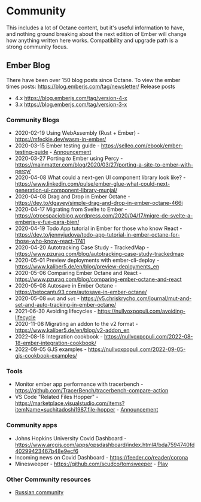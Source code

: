 # Community

This includes a lot of Octane content, but it's useful information to have, and nothing ground breaking about the next edition of Ember will change how anything written here works.
Compatibility and upgrade path is a strong community focus.


## Ember Blog

There have been over 150 blog posts since Octane.
To view the ember times posts: https://blog.emberjs.com/tag/newsletter/
Release posts 
 - 4.x https://blog.emberjs.com/tag/version-4-x
 - 3.x https://blog.emberjs.com/tag/version-3-x


### Community Blogs

 - 2020-02-19 Using WebAssembly (Rust + Ember) - https://mfeckie.dev/wasm-in-ember/
 - 2020-03-15 Ember testing guide - https://selleo.com/ebook/ember-testing-guide - [Announcement](https://twitter.com/PoslinskiNet/status/1239503392386568192)
 - 2020-03-27 Porting _to_ Ember using Percy - https://mainmatter.com/blog/2020/03/27/porting-a-site-to-ember-with-percy/
 - 2020-04-08 What could a next-gen UI component library look like? - https://www.linkedin.com/pulse/ember-glue-what-could-next-generation-ui-component-library-munjal/
 - 2020-04-08 Drag and Drop in Ember Octane - https://dev.to/dgavey/simple-drag-and-drop-in-ember-octane-466i
 - 2020-04-17 Migrating from Svelte to Ember - https://otroespacioblog.wordpress.com/2020/04/17/migre-de-svelte-a-emberjs-y-fue-para-bien/
 - 2020-04-19 Todo App tutorial in Ember for those who know React - https://dev.to/jennyjudova/todo-app-tutorial-in-ember-octane-for-those-who-know-react-1741
 - 2020-04-20 Autotracking Case Study - TrackedMap - https://www.pzuraq.com/blog/autotracking-case-study-trackedmap
 - 2020-05-01 Preview deployments with ember-cli-deploy - https://www.kaliber5.de/en/blog/preview-deployments_en
 - 2020-05-06 Comparing Ember Octane and React - https://www.pzuraq.com/blog/comparing-ember-octane-and-react
 - 2020-05-08 Autosave in Ember Octane - https://betocantu93.com/autosave-in-ember-octane/
 - 2020-05-08 `mut` and `set` - https://v5.chriskrycho.com/journal/mut-and-set-and-auto-tracking-in-ember-octane/
 - 2021-06-30 Avoiding lifecycles - https://nullvoxpopuli.com/avoiding-lifecycle
 - 2020-11-08 Migrating an addon to the v2 format - https://www.kaliber5.de/en/blog/v2-addon_en
 - 2022-08-18 Integration cookbook - https://nullvoxpopuli.com/2022-08-18-ember-integration-cookbook/
 - 2022-09-05 GJS examples - https://nullvoxpopuli.com/2022-09-05-gjs-cookbook-examples/

### Tools
 - Monitor ember app performance with tracerbench - https://github.com/TracerBench/tracerbench-compare-action
 - VS Code "Related Files Hopper" - https://marketplace.visualstudio.com/items?itemName=suchitadoshi1987.file-hopper - [Announcement](https://twitter.com/suchita009/status/1218310260592496641)

### Community apps
 - Johns Hopkins University Covid Dashboard - https://www.arcgis.com/apps/opsdashboard/index.html#/bda7594740fd40299423467b48e9ecf6
 - Incoming news on Covid Dashboard - https://feeder.co/reader/corona
 - Minesweeper - https://github.com/scudco/tomsweeper - [Play](https://tomsweeper.scud.co/)

### Other Community resources
 - [Russian community](https://habr.com/ru/articles/483630/)

